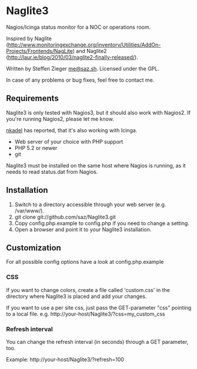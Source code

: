 Naglite3
========

Nagios/Icinga status monitor for a NOC or operations room.

Inspired by Naglite (http://www.monitoringexchange.org/inventory/Utilities/AddOn-Projects/Frontends/NagLite) 
and Naglite2 (http://laur.ie/blog/2010/03/naglite2-finally-released/).

Written by Steffen Zieger <me@saz.sh>.
Licensed under the GPL.

In case of any problems or bug fixes, feel free to contact me.

Requirements
------------

Naglite3 is only tested with Nagios3, but it should also work with Nagios2.
If you're running Nagios2, please let me know.

[nkadel](https://github.com/nkadel) has reported, that it's also working with Icinga.

- Web server of your choice with PHP support
- PHP 5.2 or newer
- git

Naglite3 must be installed on the same host where Nagios is running, as it
needs to read status.dat from Nagios.

Installation
------------

1. Switch to a directory accessible through your web server (e.g. /var/www/).
2. git clone git://github.com/saz/Naglite3.git
3. Copy config.php.example to config.php if you need to change a setting.
4. Open a browser and point it to your Naglite3 installation.

Customization
-------------

For all possible config options have a look at config.php.example

### CSS

If you want to change colors, create a file called 'custom.css' in the
directory where Naglite3 is placed and add your changes.

If you want to use a per site css, just pass the GET-parameter "css" pointing to a local file.
e.g. http://your-host/Naglite3/?css=my_custom_css

### Refresh interval

You can change the refresh interval (in seconds) through a GET parameter, too.

Example:
http://your-host/Naglite3/?refresh=100
